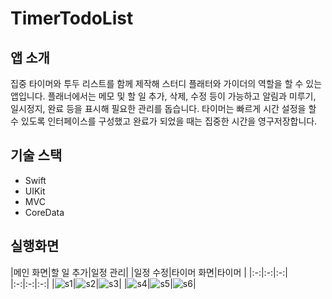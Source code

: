 # TimerTodoList

## 앱 소개
집중 타이머와 투두 리스트를 함께 제작해 스터디 플래터와 가이더의 역할을 할 수 있는 앱입니다. 플래너에서는 메모 및 할 일 추가, 삭제, 수정 등이 가능하고 알림과 미루기, 일시정지, 완료 등을 표시해 필요한 관리를 돕습니다. 타이머는 빠르게 시간 설정을 할 수 있도록 인터페이스를 구성했고 완료가 되었을 때는 집중한 시간을 영구저장합니다.

## 기술 스택 
* Swift
* UIKit
* MVC
* CoreData

## 실행화면
|메인 화면|할 일 추가|일정 관리|
|일정 수정|타이머 화면|타이머 |
|:-:|:-:|:-:|
|:-:|:-:|:-:|
|![s1](https://user-images.githubusercontent.com/77890228/145695699-9cd563fb-4b5d-49e7-afcb-dfea31b25308.png)|![s2](https://user-images.githubusercontent.com/77890228/145695750-2ec3bc72-bb8b-4c16-91ed-97b38e2f7914.png)|![s3](https://user-images.githubusercontent.com/77890228/145695796-6309568c-05bc-4b06-b5af-569837f75385.png)|
|![s4](https://user-images.githubusercontent.com/77890228/145695863-3c574d99-3f12-49b5-86c8-9767e17baa80.png)|![s5](https://user-images.githubusercontent.com/77890228/145695900-df95e220-f83e-4960-b9c5-8f63ede404cd.png)|![s6](https://user-images.githubusercontent.com/77890228/145695893-d32cb8c1-2a8b-47f0-ab0e-49ce742df01f.png)|




